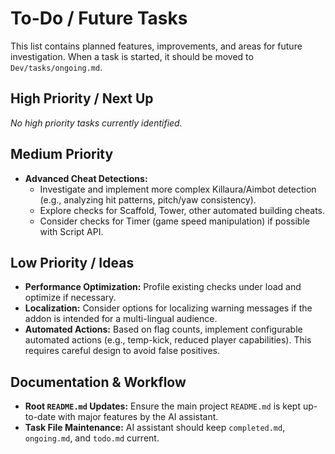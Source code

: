 # To-Do / Future Tasks

This list contains planned features, improvements, and areas for future investigation. When a task is started, it should be moved to `Dev/tasks/ongoing.md`.

## High Priority / Next Up
*No high priority tasks currently identified.*

## Medium Priority
*   **Advanced Cheat Detections:**
    *   Investigate and implement more complex Killaura/Aimbot detection (e.g., analyzing hit patterns, pitch/yaw consistency).
    *   Explore checks for Scaffold, Tower, other automated building cheats.
    *   Consider checks for Timer (game speed manipulation) if possible with Script API.

## Low Priority / Ideas
*   **Performance Optimization:** Profile existing checks under load and optimize if necessary.
*   **Localization:** Consider options for localizing warning messages if the addon is intended for a multi-lingual audience.
*   **Automated Actions:** Based on flag counts, implement configurable automated actions (e.g., temp-kick, reduced player capabilities). This requires careful design to avoid false positives.

## Documentation & Workflow
*   **Root `README.md` Updates:** Ensure the main project `README.md` is kept up-to-date with major features by the AI assistant.
*   **Task File Maintenance:** AI assistant should keep `completed.md`, `ongoing.md`, and `todo.md` current.
